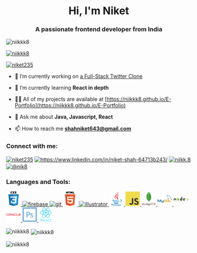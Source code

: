 <h1 align="center">Hi, I'm Niket</h1>
<h3 align="center">A passionate frontend developer from India</h3>

<p align="left"> <img src="https://komarev.com/ghpvc/?username=niikkk8&label=Profile%20views&color=0e75b6&style=flat" alt="niikkk8" /> </p>

<p align="left"> <a href="https://github.com/ryo-ma/github-profile-trophy"><img src="https://github-profile-trophy.vercel.app/?username=niikkk8" alt="niikkk8" /></a> </p>

<p align="left"> <a href="https://twitter.com/niket235" target="blank"><img src="https://img.shields.io/twitter/follow/niket235?logo=twitter&style=for-the-badge" alt="niket235" /></a> </p>

- 🔭 I’m currently working on [a Full-Stack Twitter Clone](https://github.com/Niikkk8/twitter-clone)

- 🌱 I’m currently learning **React in depth**

- 👨‍💻 All of my projects are available at [https://niikkk8.github.io/E-Portfolio](https://niikkk8.github.io/E-Portfolio)

- 💬 Ask me about **Java, Javascript, React**

- 📫 How to reach me **shahniket643@gmail.com**

<h3 align="left">Connect with me:</h3>
<p align="left">
<a href="https://twitter.com/niket235" target="blank"><img align="center" src="https://raw.githubusercontent.com/rahuldkjain/github-profile-readme-generator/master/src/images/icons/Social/twitter.svg" alt="niket235" height="30" width="40" /></a>
<a href="https://linkedin.com/in/https://www.linkedin.com/in/niket-shah-64713b243/" target="blank"><img align="center" src="https://raw.githubusercontent.com/rahuldkjain/github-profile-readme-generator/master/src/images/icons/Social/linked-in-alt.svg" alt="https://www.linkedin.com/in/niket-shah-64713b243/" height="30" width="40" /></a>
<a href="https://instagram.com/niikk.8" target="blank"><img align="center" src="https://raw.githubusercontent.com/rahuldkjain/github-profile-readme-generator/master/src/images/icons/Social/instagram.svg" alt="niikk.8" height="30" width="40" /></a>
<a href="https://discord.gg/@nik8" target="blank"><img align="center" src="https://raw.githubusercontent.com/rahuldkjain/github-profile-readme-generator/master/src/images/icons/Social/discord.svg" alt="@nik8" height="30" width="40" /></a>
</p>

<h3 align="left">Languages and Tools:</h3>
<p align="left"> <a href="https://www.w3schools.com/css/" target="_blank" rel="noreferrer"> <img src="https://raw.githubusercontent.com/devicons/devicon/master/icons/css3/css3-original-wordmark.svg" alt="css3" width="40" height="40"/> </a> <a href="https://firebase.google.com/" target="_blank" rel="noreferrer"> <img src="https://www.vectorlogo.zone/logos/firebase/firebase-icon.svg" alt="firebase" width="40" height="40"/> </a> <a href="https://git-scm.com/" target="_blank" rel="noreferrer"> <img src="https://www.vectorlogo.zone/logos/git-scm/git-scm-icon.svg" alt="git" width="40" height="40"/> </a> <a href="https://www.w3.org/html/" target="_blank" rel="noreferrer"> <img src="https://raw.githubusercontent.com/devicons/devicon/master/icons/html5/html5-original-wordmark.svg" alt="html5" width="40" height="40"/> </a> <a href="https://www.adobe.com/in/products/illustrator.html" target="_blank" rel="noreferrer"> <img src="https://www.vectorlogo.zone/logos/adobe_illustrator/adobe_illustrator-icon.svg" alt="illustrator" width="40" height="40"/> </a> <a href="https://www.java.com" target="_blank" rel="noreferrer"> <img src="https://raw.githubusercontent.com/devicons/devicon/master/icons/java/java-original.svg" alt="java" width="40" height="40"/> </a> <a href="https://developer.mozilla.org/en-US/docs/Web/JavaScript" target="_blank" rel="noreferrer"> <img src="https://raw.githubusercontent.com/devicons/devicon/master/icons/javascript/javascript-original.svg" alt="javascript" width="40" height="40"/> </a> <a href="https://www.mongodb.com/" target="_blank" rel="noreferrer"> <img src="https://raw.githubusercontent.com/devicons/devicon/master/icons/mongodb/mongodb-original-wordmark.svg" alt="mongodb" width="40" height="40"/> </a> <a href="https://www.mysql.com/" target="_blank" rel="noreferrer"> <img src="https://raw.githubusercontent.com/devicons/devicon/master/icons/mysql/mysql-original-wordmark.svg" alt="mysql" width="40" height="40"/> </a> <a href="https://nodejs.org" target="_blank" rel="noreferrer"> <img src="https://raw.githubusercontent.com/devicons/devicon/master/icons/nodejs/nodejs-original-wordmark.svg" alt="nodejs" width="40" height="40"/> </a> <a href="https://www.oracle.com/" target="_blank" rel="noreferrer"> <img src="https://raw.githubusercontent.com/devicons/devicon/master/icons/oracle/oracle-original.svg" alt="oracle" width="40" height="40"/> </a> <a href="https://www.photoshop.com/en" target="_blank" rel="noreferrer"> <img src="https://raw.githubusercontent.com/devicons/devicon/master/icons/photoshop/photoshop-line.svg" alt="photoshop" width="40" height="40"/> </a> <a href="https://reactjs.org/" target="_blank" rel="noreferrer"> <img src="https://raw.githubusercontent.com/devicons/devicon/master/icons/react/react-original-wordmark.svg" alt="react" width="40" height="40"/> </a> </p>

<p><img align="left" src="https://github-readme-stats.vercel.app/api/top-langs?username=niikkk8&show_icons=true&locale=en&layout=compact" alt="niikkk8" /></p>

<p>&nbsp;<img align="center" src="https://github-readme-stats.vercel.app/api?username=niikkk8&show_icons=true&locale=en" alt="niikkk8" /></p>

<p><img align="center" src="https://github-readme-streak-stats.herokuapp.com/?user=niikkk8&" alt="niikkk8" /></p>
